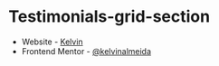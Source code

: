 # Testimonials-grid-section
 
- Website - [Kelvin](https://www.your-site.com)
- Frontend Mentor - [@kelvinalmeida](https://www.frontendmentor.io/profile/kelvinalmeida)
